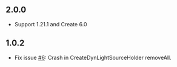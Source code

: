 ## 2.0.0
- Support 1.21.1 and Create 6.0

## 1.0.2
- Fix issue [#6](https://github.com/leon-o/Create-Dynamic-Lights/issues/6): Crash in CreateDynLightSourceHolder removeAll.
